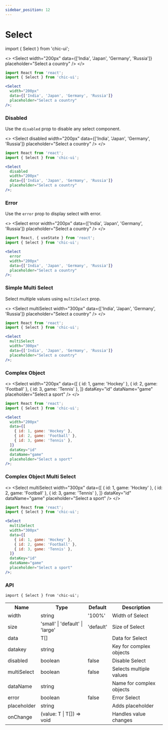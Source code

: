 ```yaml
---
sidebar_position: 12
---
```


# Select

import { Select } from 'chic-ui';

<>
<Select
width="200px"
data={['India', 'Japan', 'Germany', 'Russia']}
placeholder="Select a country"
/>
</>

```jsx
import React from 'react';
import { Select } from 'chic-ui';

<Select
  width="200px"
  data={['India', 'Japan', 'Germany', 'Russia']}
  placeholder="Select a country"
/>;
```

### Disabled

Use the `disabled` prop to disable any select component.

<>
<Select
disabled
width="200px"
data={['India', 'Japan', 'Germany', 'Russia']}
placeholder="Select a country"
/>
</>

```jsx
import React from 'react';
import { Select } from 'chic-ui';

<Select
  disabled
  width="200px"
  data={['India', 'Japan', 'Germany', 'Russia']}
  placeholder="Select a country"
/>;
```

### Error

Use the `error` prop to display select with error.

<>
<Select
error
width="200px"
data={['India', 'Japan', 'Germany', 'Russia']}
placeholder="Select a country"
/>
</>

```jsx
import React, { useState } from 'react';
import { Select } from 'chic-ui';

<Select
  error
  width="200px"
  data={['India', 'Japan', 'Germany', 'Russia']}
  placeholder="Select a country"
/>;
```

### Simple Multi Select

Select multiple values using `multiSelect` prop.

<>
<Select
multiSelect
width="300px"
data={['India', 'Japan', 'Germany', 'Russia']}
placeholder="Select a country"
/>
</>

```jsx
import React from 'react';
import { Select } from 'chic-ui';

<Select
  multiSelect
  width="300px"
  data={['India', 'Japan', 'Germany', 'Russia']}
  placeholder="Select a country"
/>;
```

### Complex Object

<>
<Select
width="200px"
data={[
{ id: 1, game: 'Hockey' },
{ id: 2, game: 'Football' },
{ id: 3, game: 'Tennis' },
]}
dataKey="id"
dataName="game"
placeholder="Select a sport"
/>
</>

```jsx
import React from 'react';
import { Select } from 'chic-ui';

<Select
  width="200px"
  data={[
    { id: 1, game: 'Hockey' },
    { id: 2, game: 'Football' },
    { id: 3, game: 'Tennis' },
  ]}
  dataKey="id"
  dataName="game"
  placeholder="Select a sport"
/>;
```

### Complex Object Multi Select

<>
<Select
multiSelect
width="300px"
data={[
{ id: 1, game: 'Hockey' },
{ id: 2, game: 'Football' },
{ id: 3, game: 'Tennis' },
]}
dataKey="id"
dataName="game"
placeholder="Select a sport"
/>
</>

```jsx
import React from 'react';
import { Select } from 'chic-ui';

<Select
  multiSelect
  width="300px"
  data={[
    { id: 1, game: 'Hockey' },
    { id: 2, game: 'Football' },
    { id: 3, game: 'Tennis' },
  ]}
  dataKey="id"
  dataName="game"
  placeholder="Select a sport"
/>;
```

### API

```
import { Select } from 'chic-ui';
```

<table>
  <tr>
     <th>Name</th>
     <th>Type</th>
     <th>Default</th>
     <th>Description</th>
  </tr>
  <tr>
    <td>width</td>
    <td>string</td>
    <td>'100%'</td>
    <td>Width of Select</td>
  </tr>
  <tr>
    <td>size</td>
    <td>'small' | 'default' | 'large'</td>
    <td>'default'</td>
    <td>Size of Select</td>
  </tr>
  <tr>
    <td>data</td>
    <td>T[]</td>
    <td></td>
    <td>Data for Select</td>
  </tr>
  <tr>
    <td>datakey</td>
    <td>string</td>
    <td></td>
    <td>Key for complex objects</td>
  </tr>
  <tr>
    <td>disabled</td>
    <td>boolean</td>
    <td>false</td>
    <td>Disable Select</td>
  </tr>
  <tr>
    <td>multiSelect</td>
    <td>boolean</td>
    <td>false</td>
    <td>Selects multiple values</td>
  </tr>
  <tr>
    <td>dataName</td>
    <td>string</td>
    <td></td>
    <td>Name for complex objects</td>
  </tr>
  <tr>
    <td>error</td>
    <td>boolean</td>
    <td>false</td>
    <td>Error Select</td>
  </tr>
  <tr>
    <td>placeholder</td>
    <td>string</td>
    <td></td>
    <td>Adds placeholder</td>
  </tr>
  <tr>
    <td>onChange</td>
    <td>(value: T | T[]) => void</td>
    <td></td>
    <td>Handles value changes</td>
  </tr>
</table>
